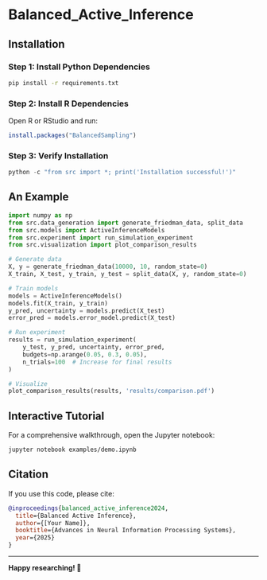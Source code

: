 # Balanced_Active_Inference

## Installation

### Step 1: Install Python Dependencies

```bash
pip install -r requirements.txt
```

### Step 2: Install R Dependencies

Open R or RStudio and run:

```R
install.packages("BalancedSampling")
```

### Step 3: Verify Installation

```python
python -c "from src import *; print('Installation successful!')"
```

## An Example

```python
import numpy as np
from src.data_generation import generate_friedman_data, split_data
from src.models import ActiveInferenceModels
from src.experiment import run_simulation_experiment
from src.visualization import plot_comparison_results

# Generate data
X, y = generate_friedman_data(10000, 10, random_state=0)
X_train, X_test, y_train, y_test = split_data(X, y, random_state=0)

# Train models
models = ActiveInferenceModels()
models.fit(X_train, y_train)
y_pred, uncertainty = models.predict(X_test)
error_pred = models.error_model.predict(X_test)

# Run experiment
results = run_simulation_experiment(
    y_test, y_pred, uncertainty, error_pred,
    budgets=np.arange(0.05, 0.3, 0.05),
    n_trials=100  # Increase for final results
)

# Visualize
plot_comparison_results(results, 'results/comparison.pdf')
```

## Interactive Tutorial

For a comprehensive walkthrough, open the Jupyter notebook:

```bash
jupyter notebook examples/demo.ipynb
```

## Citation

If you use this code, please cite:

```bibtex
@inproceedings{balanced_active_inference2024,
  title={Balanced Active Inference},
  author={[Your Name]},
  booktitle={Advances in Neural Information Processing Systems},
  year={2025}
}
```

---

**Happy researching! 🚀**
